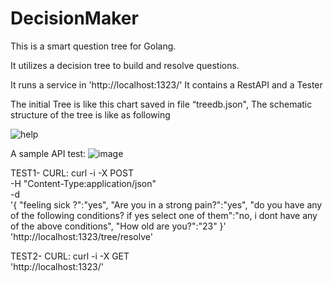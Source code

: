 # DecisionMaker

This is a smart question tree for Golang. 

It utilizes a decision tree to build and resolve questions. 

It runs a service in  'http://localhost:1323/'
It contains a RestAPI and a Tester

The initial Tree is like this chart saved in file “treedb.json",
The schematic structure of the tree is like as following
 
 



![help](https://user-images.githubusercontent.com/11687423/127484604-1694e286-70a6-46bf-952f-fb09f492702e.jpg)

A sample API test:
![image](https://user-images.githubusercontent.com/11687423/127484926-b4631f5b-0d25-4a6c-96d2-1dd1d494927a.png)

TEST1- CURL:
curl -i -X POST \
   -H "Content-Type:application/json" \
   -d \
'{
  "feeling sick ?":"yes",
   "Are you in a strong pain?":"yes",
  "do you have any of the following conditions? if yes select one of them":"no, i dont have any of the above conditions",
  "How old are you?":"23"
}' \
 'http://localhost:1323/tree/resolve'

TEST2- CURL:
curl -i -X GET \
 'http://localhost:1323/'
